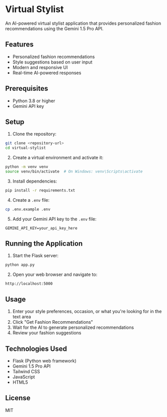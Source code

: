 # Virtual Stylist

An AI-powered virtual stylist application that provides personalized fashion recommendations using the Gemini 1.5 Pro API.

## Features

- Personalized fashion recommendations
- Style suggestions based on user input
- Modern and responsive UI
- Real-time AI-powered responses

## Prerequisites

- Python 3.8 or higher
- Gemini API key

## Setup

1. Clone the repository:
```bash
git clone <repository-url>
cd virtual-stylist
```

2. Create a virtual environment and activate it:
```bash
python -m venv venv
source venv/bin/activate  # On Windows: venv\Scripts\activate
```

3. Install dependencies:
```bash
pip install -r requirements.txt
```

4. Create a `.env` file:
```bash
cp .env.example .env
```

5. Add your Gemini API key to the `.env` file:
```
GEMINI_API_KEY=your_api_key_here
```

## Running the Application

1. Start the Flask server:
```bash
python app.py
```

2. Open your web browser and navigate to:
```
http://localhost:5000
```

## Usage

1. Enter your style preferences, occasion, or what you're looking for in the text area
2. Click "Get Fashion Recommendations"
3. Wait for the AI to generate personalized recommendations
4. Review your fashion suggestions

## Technologies Used

- Flask (Python web framework)
- Gemini 1.5 Pro API
- Tailwind CSS
- JavaScript
- HTML5

## License

MIT 